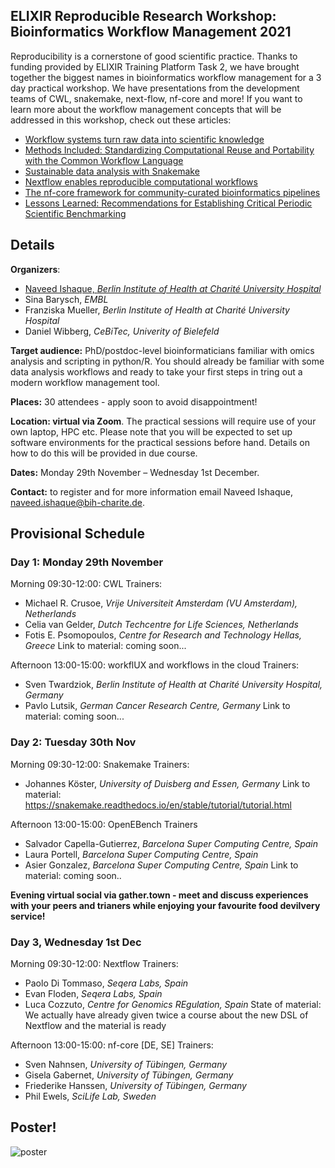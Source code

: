 ## ELIXIR Reproducible Research Workshop: Bioinformatics Workflow Management 2021

Reproducibility is a cornerstone of good scientific practice. Thanks to funding provided by ELIXIR Training Platform Task 2, we have brought together the biggest names in bioinformatics workflow management for a 3 day practical workshop. We have presentations from the development teams of CWL, snakemake, next-flow, nf-core and more! If you want to learn more about the workflow management concepts that will be addressed in this workshop, check out these articles:
 - [Workflow systems turn raw data into scientific knowledge](https://doi.org/10.1038/d41586-019-02619-z)
 - [Methods Included: Standardizing Computational Reuse and Portability with the Common Workflow Language](https://arxiv.org/abs/2105.070287)
 - [Sustainable data analysis with Snakemake](https://f1000research.com/articles/10-33/v1)
 - [Nextflow enables reproducible computational workflows](https://doi.org/10.1038/nbt.3820)
 - [The nf-core framework for community-curated bioinformatics pipelines](https://doi.org/10.1038/s41587-020-0439-x)
 - [Lessons Learned: Recommendations for Establishing Critical Periodic Scientific Benchmarking](https://doi.org/10.1101/181677)

## Details

**Organizers**: 
- [Naveed Ishaque, *Berlin Institute of Health at Charité University Hospital*](naveed.ishaque@charite.de)
- Sina Barysch, *EMBL*
- Franziska Mueller, *Berlin Institute of Health at Charité University Hospital*
- Daniel Wibberg, *CeBiTec, Univerity of Bielefeld*

**Target audience:** PhD/postdoc-level bioinformaticians familiar with omics analysis and scripting in python/R. You should already be familiar with some data analysis workflows and ready to take your first steps in tring out a modern workflow management tool.

**Places:** 30 attendees - apply soon to avoid disappointment!

**Location: virtual via Zoom**. The practical sessions will require use of your own laptop, HPC etc. Please note that you will be expected to set up software environments for the practical sessions before hand. Details on how to do this will be provided in due course.

**Dates:** Monday 29th November – Wednesday 1st December.

**Contact:** to register and for more information email Naveed Ishaque, naveed.ishaque@bih-charite.de.

## Provisional Schedule

### Day 1: Monday 29th November

Morning 09:30-12:00: CWL
Trainers:
 - Michael R. Crusoe, *Vrije Universiteit Amsterdam (VU Amsterdam), Netherlands*
 - Celia van Gelder, *Dutch Techcentre for Life Sciences, Netherlands*
 - Fotis E. Psomopoulos, *Centre for Research and Technology Hellas, Greece*
Link to material: coming soon...

Afternoon 13:00-15:00: workflUX and workflows in the cloud
Trainers: 
 - Sven Twardziok, *Berlin Institute of Health at Charité University Hospital, Germany*
 - Pavlo Lutsik, *German Cancer Research Centre, Germany*
Link to material: coming soon...

### Day 2: Tuesday 30th Nov

Morning 09:30-12:00: Snakemake
Trainers:
- Johannes Köster, *University of Duisberg and Essen, Germany*
Link to material: https://snakemake.readthedocs.io/en/stable/tutorial/tutorial.html

Afternoon 13:00-15:00: OpenEBench
Trainers
- Salvador Capella-Gutierrez, *Barcelona Super Computing Centre, Spain*
- Laura Portell, *Barcelona Super Computing Centre, Spain*
- Asier Gonzalez, *Barcelona Super Computing Centre, Spain*
Link to material: coming soon..

**Evening virtual social via gather.town - meet and discuss experiences with your peers and trianers while enjoying your favourite food devilvery service!**

### Day 3, Wednesday 1st Dec

Morning 09:30-12:00: Nextflow
Trainers:
 - Paolo Di Tommaso, *Seqera Labs, Spain*
- Evan Floden, *Seqera Labs, Spain*
- Luca Cozzuto, *Centre for Genomics REgulation, Spain*
State of material: We actually have already given twice a course about the new DSL of Nextflow and the material is ready

Afternoon 13:00-15:00: nf-core [DE, SE]
Trainers:
 - Sven Nahnsen, *University of Tübingen, Germany*
 - Gisela Gabernet, *University of Tübingen, Germany*
 - Friederike Hanssen, *University of Tübingen, Germany*
 - Phil Ewels, *SciLife Lab, Sweden*

## Poster!

![poster](https://user-images.githubusercontent.com/92855176/138080677-2779de40-d8a2-48d3-a12a-743b6e0e1da5.png)
